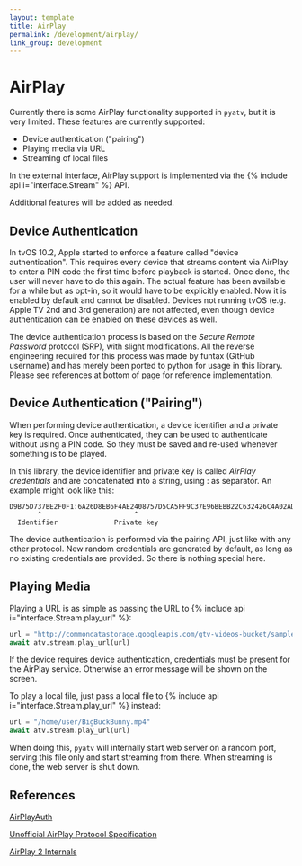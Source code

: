 ```yaml
---
layout: template
title: AirPlay
permalink: /development/airplay/
link_group: development
---
```

# AirPlay

Currently there is some AirPlay functionality supported in `pyatv`, but it is
very limited. These features are currently supported:

- Device authentication ("pairing")
- Playing media via URL
- Streaming of local files

In the external interface, AirPlay support is implemented via the {% include api i="interface.Stream" %}
API.

Additional features will be added as needed.

## Device Authentication

In tvOS 10.2, Apple started to enforce a feature called "device authentication".
This requires every device that streams content via AirPlay to enter a PIN code
the first time before playback is started. Once done, the user will never have
to do this again. The actual feature has been available for a while but as
opt-in, so it would have to be explicitly enabled. Now it is enabled by default
and cannot be disabled. Devices not running tvOS (e.g. Apple TV 2nd and 3rd
generation) are not affected, even though device authentication can be enabled
on these devices as well.

The device authentication process is based on the *Secure Remote Password*
protocol (SRP), with slight modifications. All the reverse engineering required
for this process was made by funtax (GitHub username) and has merely been ported
to python for usage in this library. Please see references at bottom of page
for reference implementation.

## Device Authentication ("Pairing")

When performing device authentication, a device identifier and a private key is
required. Once authenticated, they can be used to authenticate without using a
PIN code. So they must be saved and re-used whenever something is to be played.

In this library, the device identifier and private key is called
*AirPlay credentials* and are concatenated into a string, using : as separator.
An example might look like this:

    D9B75D737BE2F0F1:6A26D8EB6F4AE2408757D5CA5FF9C37E96BEBB22C632426C4A02AD4FA895A85B
           ^                       ^
      Identifier              Private key

The device authentication is performed via the pairing API, just like with
any other protocol. New random credentials are generated by default, as long
as no existing credentials are provided. So there is nothing special here.

## Playing Media

Playing a URL is as simple as passing the URL to {% include api i="interface.Stream.play_url" %}:

```python
url = "http://commondatastorage.googleapis.com/gtv-videos-bucket/sample/BigBuckBunny.mp4"
await atv.stream.play_url(url)
```

If the device requires device authentication, credentials must be present for
the AirPlay service. Otherwise an error message will be shown on the screen.

To play a local file, just pass a local file to {% include api i="interface.Stream.play_url" %}
instead:

```python
url = "/home/user/BigBuckBunny.mp4"
await atv.stream.play_url(url)
```

When doing this, `pyatv` will internally start web server on a random port, serving this
file only and start streaming from there. When streaming is done, the web server is shut
down.

## References

[AirPlayAuth](https://github.com/funtax/AirPlayAuth)

[Unofficial AirPlay Protocol Specification](https://nto.github.io/AirPlay.html)

[AirPlay 2 Internals](https://emanuelecozzi.net/docs/airplay2)
